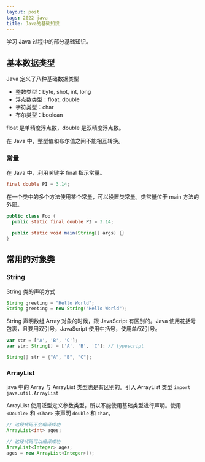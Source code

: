 ```yaml
---
layout: post
tags: 2022 java
title: Java的基础知识
---
```


学习 Java 过程中的部分基础知识。

## 基本数据类型

Java 定义了八种基础数据类型

- 整数类型：byte, shot, int, long
- 浮点数类型：float, double
- 字符类型：char
- 布尔类型：boolean

float 是单精度浮点数，double 是双精度浮点数。

在 Java 中，整型值和布尔值之间不能相互转换。

### 常量

在 Java 中，利用关键字 final 指示常量。

```java
final double PI = 3.14;
```

在一个类中的多个方法使用某个常量，可以设置类常量。类常量位于 main 方法的外部。

```java
public class Foo {
  public static final double PI = 3.14;

  public static void main(String[] args) {}
}
```

## 常用的对象类

### String

String 类的声明方式

```java
String greeting = "Hello World";
String greeting = new String("Hello World");
```

String 声明数组 Array 对象的时候，跟 JavaScript 有区别的。Java 使用花括号包裹，且要用双引号，JavaScript 使用中括号，使用单/双引号。

```js
var str = ['A', 'B', 'C'];
var str: String[] = ['A', 'B', 'C']; // typescript
```

```java
String[] str = {"A", "B", "C"};
```

### ArrayList

java 中的 Array 与 ArrayList 类型也是有区别的。引入 ArrayList 类型 `import java.util.ArrayList`

ArrayList 使用泛型定义参数类型，所以不能使用基础类型进行声明。使用 `<Double>` 和 `<Char>` 来声明 `double` 和 `char`。

```java
// 这段代码不会编译成功
ArrayList<int> ages;

// 这段代码可以编译成功
ArrayList<Integer> ages;
ages = new ArrayList<Integer>();
```
